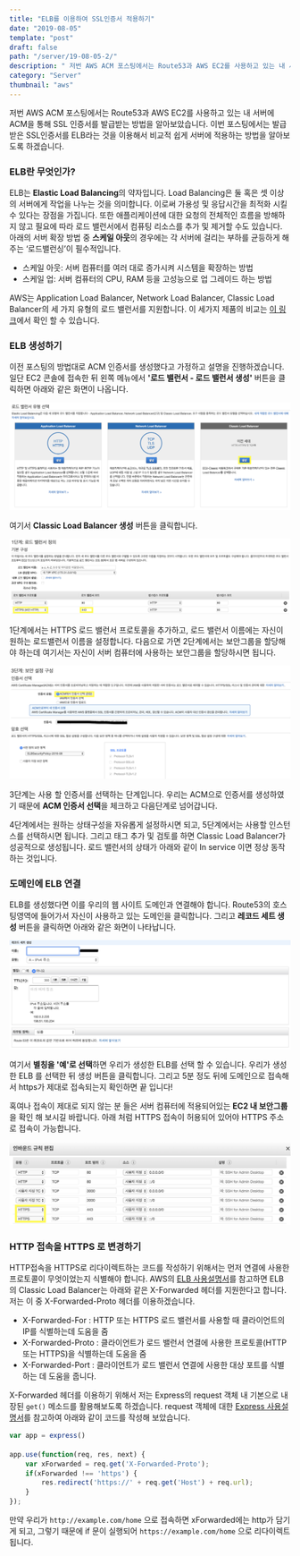 ```yaml
---
title: "ELB를 이용하여 SSL인증서 적용하기"
date: "2019-08-05"
template: "post"
draft: false
path: "/server/19-08-05-2/"
description: " 저번 AWS ACM 포스팅에서는 Route53과 AWS EC2를 사용하고 있는 내 서버에 ACM을 통해 SSL 인증서를 발급받는 방법을 알아보았습니다. 이번 포스팅에서는 발급받은 SSL인증서를 ELB라는 것을 이용해서 비교적 쉽게 서버에 적용하는 방법을 알아보도록 하겠습니다."
category: "Server"
thumbnail: "aws"
---
```


 저번 AWS ACM 포스팅에서는 Route53과 AWS EC2를 사용하고 있는 내 서버에 ACM을 통해 SSL 인증서를 발급받는 방법을 알아보았습니다. 이번 포스팅에서는 발급받은 SSL인증서를 ELB라는 것을 이용해서 비교적 쉽게 서버에 적용하는 방법을 알아보도록 하겠습니다.

### ELB란 무엇인가?

 ELB는 **Elastic Load Balancing**의 약자입니다. Load Balancing은 둘 혹은 셋 이상의 서버에게 작업을 나누는 것을 의미합니다. 이로써 가용성 및 응답시간을 최적화 시킬 수 있다는 장점을 가집니다. 또한 애플리케이션에 대한 요청의 전체적인 흐름을 방해하지 않고 필요에 따라 로드 밸런서에서 컴퓨팅 리소스를 추가 및 제거할 수도 있습니다. 아래의 서버 확장 방법 중 **스케일 아웃**의 경우에는 각 서버에 걸리는 부하를 균등하게 해주는 ‘로드밸런싱’이 필수적입니다.

- 스케일 아웃: 서버 컴퓨터를 여러 대로 증가시켜 시스템을 확장하는 방법
- 스케일 업: 서버 컴퓨터의 CPU, RAM 등을 고성능으로 업 그레이드 하는 방법

 AWS는 Application Load Balancer, Network Load Balancer, Classic Load Balancer의 세 가지 유형의 로드 밸런서를 지원합니다. 이 세가지 제품의 비교는 [이 링크](https://aws.amazon.com/ko/elasticloadbalancing/features/#compare)에서 확인 할 수 있습니다. 

### ELB 생성하기

 이전 포스팅의 방법대로 ACM 인증서를 생성했다고 가정하고 설명을 진행하겠습니다. 일단 EC2 콘솔에 접속한 뒤 왼쪽 메뉴에서 **'로드 밸런서 - 로드 밸런서 생성'** 버튼을 클릭하면 아래와 같은 화면이 나옵니다.

![img](../img/19-08-05-3.png)

 여기서 **Classic Load Balancer 생성** 버튼을 클릭합니다. 

![img](../img/19-08-05-4.png)

 1단계에서는 HTTPS 로드 밸런서 프로토콜을 추가하고, 로드 밸런서 이름에는 자신이 원하는 로드밸런서 이름을 설정합니다. 다음으로 가면 2단계에서는 보안그룹을 할당해야 하는데 여기서는 자신이 서버 컴퓨터에 사용하는 보안그룹을 할당하시면 됩니다.

![img](../img/19-08-05-5.png)

 3단계는 사용 할 인증서를 선택하는 단계입니다. 우리는 ACM으로 인증서를 생성하였기 때문에 **ACM 인증서 선택**을 체크하고 다음단계로 넘어갑니다. 

 4단계에서는 원하는 상태구성을 자유롭게 설정하시면 되고, 5단계에서는 사용할 인스턴스를 선택하시면 됩니다. 그리고 태그 추가 및 검토를 하면 Classic Load Balancer가 성공적으로 생성됩니다. 로드 밸런서의 상태가 아래와 같이 In service 이면 정상 동작하는 것입니다.

### 도메인에 ELB 연결

 ELB를 생성했다면 이를 우리의 웹 사이트 도메인과 연결해야 합니다. Route53의 호스팅영역에 들어가서 자신이 사용하고 있는 도메인을 클릭합니다. 그리고 **레코드 세트 생성** 버튼을 클릭하면 아래와 같은 화면이 나타납니다.  

![img](../img/19-08-05-6.png)

 여기서 **별칭을 '예'로 선택**하면 우리가 생성한 ELB를 선택 할 수 있습니다. 우리가 생성한 ELB 를 선택한 뒤 생성 버튼을 클릭합니다. 그리고 5분 정도 뒤에 도메인으로 접속해서 https가 제대로 접속되는지 확인하면 끝 입니다!

 혹여나 접속이 제대로 되지 않는 분 들은 서버 컴퓨터에 적용되어있는 **EC2 내 보안그룹**을 확인 해 보시길 바랍니다. 아래 처럼 HTTPS 접속이 허용되어 있어야 HTTPS 주소로 접속이 가능합니다.

![img](../img/19-08-05-7.png)

### HTTP 접속을 HTTPS 로 변경하기

 HTTP접속을 HTTPS로 리다이렉트하는 코드를 작성하기 위해서는 먼저 연결에 사용한 프로토콜이 무엇이었는지 식별해야 합니다. AWS의 [ELB 사용설명서](https://docs.aws.amazon.com/ko_kr/elasticloadbalancing/latest/classic/x-forwarded-headers.html)를 참고하면 ELB의 Classic Load Balancer는 아래와 같은 X-Forwarded 헤더를 지원한다고 합니다. 저는 이 중 X-Forwarded-Proto 헤더를 이용하겠습니다.

- X-Forwarded-For : HTTP 또는 HTTPS 로드 밸런서를 사용할 때 클라이언트의 IP를 식별하는데 도움을 줌
- X-Forwarded-Proto : 클라이언트가 로드 밸런서 연결에 사용한 프로토콜(HTTP 또는 HTTPS)을 식별하는데 도움을 줌
- X-Forwarded-Port : 클라이언트가 로드 밸런서 연결에 사용한 대상 포트를 식별하는 데 도움을 줍니다.

 X-Forwarded 헤더를 이용하기 위해서 저는 Express의 request 객체 내 기본으로 내장된 `get()` 메소드를 활용해보도록 하겠습니다. request 객체에 대한 [Express 사용설명서](https://expressjs.com/ko/api.html#req.get)를 참고하여 아래와 같이 코드를 작성해 보았습니다.

```javascript
var app = express()

app.use(function(req, res, next) {
	var xForwarded = req.get('X-Forwarded-Proto');
	if(xForwarded !== 'https') {
    	res.redirect('https://' + req.get('Host') + req.url);
	}
});
```

 만약 우리가  `http://example.com/home` 으로 접속하면 xForwarded에는 http가 담기게 되고, 그렇기 때문에 if 문이 실행되어  `https://example.com/home` 으로 리다이렉트 됩니다.